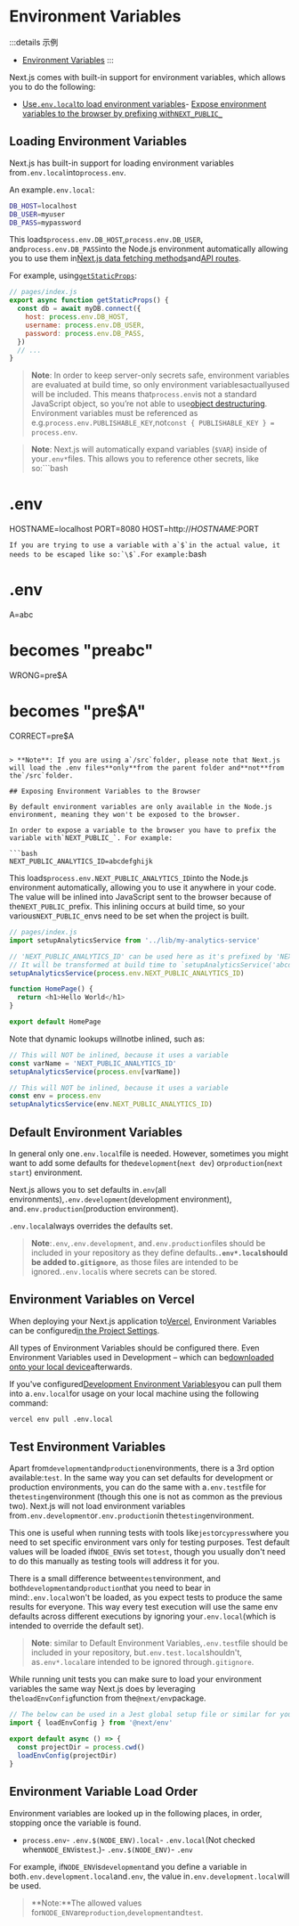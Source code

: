 # Environment Variables

:::details 示例
- [Environment Variables](https://github.com/vercel/next.js/tree/canary/examples/environment-variables)
:::

Next.js comes with built-in support for environment variables, which allows you to do the following:

- [Use`.env.local`to load environment variables](#loading-environment-variables)- [Expose environment variables to the browser by prefixing with`NEXT_PUBLIC_`](#exposing-environment-variables-to-the-browser)

## Loading Environment Variables

Next.js has built-in support for loading environment variables from`.env.local`into`process.env`.

An example`.env.local`:

```bash
DB_HOST=localhost
DB_USER=myuser
DB_PASS=mypassword

```

This loads`process.env.DB_HOST`,`process.env.DB_USER`, and`process.env.DB_PASS`into the Node.js environment automatically allowing you to use them in[Next.js data fetching methods](/docs/guide/basic-features/data-fetching/overview)and[API routes](/docs/guide/api-routes/introduction).

For example, using[`getStaticProps`](/docs/guide/basic-features/data-fetching/get-static-props):

```js
// pages/index.js
export async function getStaticProps() {
  const db = await myDB.connect({
    host: process.env.DB_HOST,
    username: process.env.DB_USER,
    password: process.env.DB_PASS,
  })
  // ...
}

```

> **Note**: In order to keep server-only secrets safe, environment variables are evaluated at build time, so only environment variablesactuallyused will be included. This means that`process.env`is not a standard JavaScript object, so you’re not able to
use[object destructuring](https://developer.mozilla.org/en-US/docs/Web/JavaScript/Reference/Operators/Destructuring_assignment).
Environment variables must be referenced as e.g.`process.env.PUBLISHABLE_KEY`,not`const { PUBLISHABLE_KEY } = process.env`.

> **Note**: Next.js will automatically expand variables (`$VAR`) inside of your`.env*`files.
This allows you to reference other secrets, like so:```bash
# .env
HOSTNAME=localhost
PORT=8080
HOST=http://$HOSTNAME:$PORT

```If you are trying to use a variable with a`$`in the actual value, it needs to be escaped like so:`\$`.For example:```bash
# .env
A=abc

# becomes "preabc"
WRONG=pre$A

# becomes "pre$A"
CORRECT=pre\$A

```

> **Note**: If you are using a`/src`folder, please note that Next.js will load the .env files**only**from the parent folder and**not**from the`/src`folder.

## Exposing Environment Variables to the Browser

By default environment variables are only available in the Node.js environment, meaning they won't be exposed to the browser.

In order to expose a variable to the browser you have to prefix the variable with`NEXT_PUBLIC_`. For example:

```bash
NEXT_PUBLIC_ANALYTICS_ID=abcdefghijk

```

This loads`process.env.NEXT_PUBLIC_ANALYTICS_ID`into the Node.js environment automatically, allowing you to use it anywhere in your code. The value will be inlined into JavaScript sent to the browser because of the`NEXT_PUBLIC_`prefix. This inlining occurs at build time, so your various`NEXT_PUBLIC_`envs need to be set when the project is built.

```js
// pages/index.js
import setupAnalyticsService from '../lib/my-analytics-service'

// 'NEXT_PUBLIC_ANALYTICS_ID' can be used here as it's prefixed by 'NEXT_PUBLIC_'.
// It will be transformed at build time to `setupAnalyticsService('abcdefghijk')`.
setupAnalyticsService(process.env.NEXT_PUBLIC_ANALYTICS_ID)

function HomePage() {
  return <h1>Hello World</h1>
}

export default HomePage

```

Note that dynamic lookups willnotbe inlined, such as:

```js
// This will NOT be inlined, because it uses a variable
const varName = 'NEXT_PUBLIC_ANALYTICS_ID'
setupAnalyticsService(process.env[varName])

// This will NOT be inlined, because it uses a variable
const env = process.env
setupAnalyticsService(env.NEXT_PUBLIC_ANALYTICS_ID)

```

## Default Environment Variables

In general only one`.env.local`file is needed. However, sometimes you might want to add some defaults for the`development`(`next dev`) or`production`(`next start`) environment.

Next.js allows you to set defaults in`.env`(all environments),`.env.development`(development environment), and`.env.production`(production environment).

`.env.local`always overrides the defaults set.

> **Note**:`.env`,`.env.development`, and`.env.production`files should be included in your repository as they define defaults.**`.env*.local`should be added to`.gitignore`**, as those files are intended to be ignored.`.env.local`is where secrets can be stored.

## Environment Variables on Vercel

When deploying your Next.js application to[Vercel](https://vercel.com), Environment Variables can be configured[in the Project Settings](https://vercel.com/docs/concepts/projects/environment-variables?utm_source=next-site&utm_medium=docs&utm_campaign=next-website).

All types of Environment Variables should be configured there. Even Environment Variables used in Development – which can be[downloaded onto your local device](https://vercel.com/docs/concepts/projects/environment-variables#development-environment-variables?utm_source=next-site&utm_medium=docs&utm_campaign=next-website)afterwards.

If you've configured[Development Environment Variables](https://vercel.com/docs/concepts/projects/environment-variables#development-environment-variables?utm_source=next-site&utm_medium=docs&utm_campaign=next-website)you can pull them into a`.env.local`for usage on your local machine using the following command:

```bash
vercel env pull .env.local

```

## Test Environment Variables

Apart from`development`and`production`environments, there is a 3rd option available:`test`. In the same way you can set defaults for development or production environments, you can do the same with a`.env.test`file for the`testing`environment (though this one is not as common as the previous two). Next.js will not load environment variables from`.env.development`or`.env.production`in the`testing`environment.

This one is useful when running tests with tools like`jest`or`cypress`where you need to set specific environment vars only for testing purposes. Test default values will be loaded if`NODE_ENV`is set to`test`, though you usually don't need to do this manually as testing tools will address it for you.

There is a small difference between`test`environment, and both`development`and`production`that you need to bear in mind:`.env.local`won't be loaded, as you expect tests to produce the same results for everyone. This way every test execution will use the same env defaults across different executions by ignoring your`.env.local`(which is intended to override the default set).

> **Note**: similar to Default Environment Variables,`.env.test`file should be included in your repository, but`.env.test.local`shouldn't, as`.env*.local`are intended to be ignored through`.gitignore`.

While running unit tests you can make sure to load your environment variables the same way Next.js does by leveraging the`loadEnvConfig`function from the`@next/env`package.

```js
// The below can be used in a Jest global setup file or similar for your testing set-up
import { loadEnvConfig } from '@next/env'

export default async () => {
  const projectDir = process.cwd()
  loadEnvConfig(projectDir)
}

```

## Environment Variable Load Order

Environment variables are looked up in the following places, in order, stopping once the variable is found.

- `process.env`- `.env.$(NODE_ENV).local`- `.env.local`(Not checked when`NODE_ENV`is`test`.)- `.env.$(NODE_ENV)`- `.env`

For example, if`NODE_ENV`is`development`and you define a variable in both`.env.development.local`and`.env`, the value in`.env.development.local`will be used.

> **Note:**The allowed values for`NODE_ENV`are`production`,`development`and`test`.
